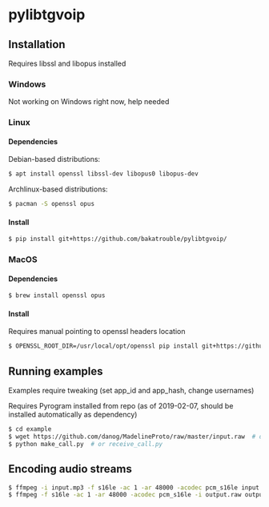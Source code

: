 # pylibtgvoip

## Installation
Requires libssl and libopus installed

### Windows
Not working on Windows right now, help needed

### Linux
#### Dependencies

Debian-based distributions:
```bash
$ apt install openssl libssl-dev libopus0 libopus-dev
```

Archlinux-based distributions:
```bash
$ pacman -S openssl opus
```

#### Install
```bash
$ pip install git+https://github.com/bakatrouble/pylibtgvoip/
```

### MacOS
#### Dependencies
```bash
$ brew install openssl opus
```

#### Install
Requires manual pointing to openssl headers location
```bash
$ OPENSSL_ROOT_DIR=/usr/local/opt/openssl pip install git+https://github.com/bakatrouble/pylibtgvoip/
```

## Running examples
Examples require tweaking (set app_id and app_hash, change usernames)

Requires Pyrogram installed from repo (as of 2019-02-07, should be installed automatically as dependency)
```bash
$ cd example
$ wget https://github.com/danog/MadelineProto/raw/master/input.raw  # download sample stream to play
$ python make_call.py  # or receive_call.py
```

## Encoding audio streams
```bash
$ ffmpeg -i input.mp3 -f s16le -ac 1 -ar 48000 -acodec pcm_s16le input.raw  # encode
$ ffmpeg -f s16le -ac 1 -ar 48000 -acodec pcm_s16le -i output.raw output.mp3  # decode
```
